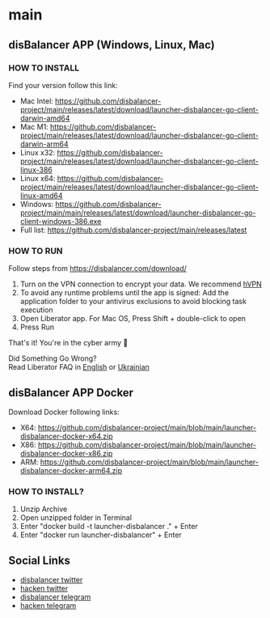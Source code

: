 # main
## disBalancer APP (Windows, Linux, Mac)   
### HOW TO INSTALL   
  
Find your version follow this link:  
* Mac Intel: https://github.com/disbalancer-project/main/releases/latest/download/launcher-disbalancer-go-client-darwin-amd64  
* Mac M1: https://github.com/disbalancer-project/main/releases/latest/download/launcher-disbalancer-go-client-darwin-arm64  
* Linux x32: https://github.com/disbalancer-project/main/releases/latest/download/launcher-disbalancer-go-client-linux-386  
* Linux x64: https://github.com/disbalancer-project/main/releases/latest/download/launcher-disbalancer-go-client-linux-amd64  
* Windows: https://github.com/disbalancer-project/main/main/releases/latest/download/launcher-disbalancer-go-client-windows-386.exe  
* Full list: https://github.com/disbalancer-project/main/releases/latest   
  
  
### HOW TO RUN   
Follow steps from https://disbalancer.com/download/

1. Turn on the VPN connection to encrypt your data. We recommend [hVPN](https://hackenvpn.com/)  
2. To avoid any runtime problems until the app is signed: Add the application folder to your antivirus exclusions to avoid blocking task execution  
3. Open Liberator app. For Mac OS, Press Shift + double-click to open  
4. Press Run  
  
That's it! You're in the cyber army 💪
  
Did Something Go Wrong?  
Read Liberator FAQ in [English](https://blog.disbalancer.com/disbalancer-app-faq/) or [Ukrainian](https://blog.disbalancer.com/liberator-faq-ukra%D1%97nska/)
  
  
  
## disBalancer APP Docker   
    
    
Download Docker following links:  
* X64: https://github.com/disbalancer-project/main/blob/main/launcher-disbalancer-docker-x64.zip  
* X86: https://github.com/disbalancer-project/main/blob/main/launcher-disbalancer-docker-x86.zip  
* ARM: https://github.com/disbalancer-project/main/blob/main/launcher-disbalancer-docker-arm64.zip  
   
### HOW TO INSTALL?
1) Unzip Archive  
2) Open unzipped folder in Terminal  
3) Enter "docker build -t launcher-disbalancer ." + Enter  
4) Enter "docker run launcher-disbalancer" + Enter  
  
  
  
 ## Social Links
- [disbalancer twitter](https://twitter.com/thedisbalancer)
- [hacken twitter](https://twitter.com/hackenclub)
- [disbalancer telegram](https://t.me/disBalancer_Official)
- [hacken telegram](https://t.me/hackenio)
